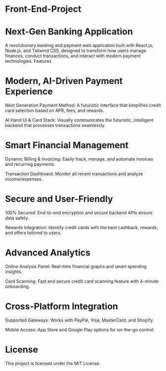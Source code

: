 # Front-End-Project
# Next-Gen Banking Application
A revolutionary banking and payment web application built with React.js, Node.js, and Tailwind CSS, designed to transform how users manage finances, conduct transactions, and interact with modern payment technologies.
Features
# Modern, AI-Driven Payment Experience
Next Generation Payment Method: A futuristic interface that simplifies credit card selection based on APR, fees, and rewards.

AI Hand UI & Card Stack: Visually communicates the futuristic, intelligent backend that processes transactions seamlessly.

# Smart Financial Management
Dynamic Billing & Invoicing: Easily track, manage, and automate invoices and recurring payments.

Transaction Dashboard: Monitor all recent transactions and analyze income/expenses.

# Secure and User-Friendly
100% Secured: End-to-end encryption and secure backend APIs ensure data safety.

Rewards Integration: Identify credit cards with the best cashback, rewards, and offers tailored to users.

# Advanced Analytics
Online Analysis Panel: Real-time financial graphs and smart spending insights.

Card Scanning: Fast and secure credit card scanning feature with 4-minute onboarding.

# Cross-Platform Integration
Supported Gateways: Works with PayPal, Visa, MasterCard, and Shopify.

Mobile Access: App Store and Google Play options for on-the-go control.



# License
This project is licensed under the MIT License.

